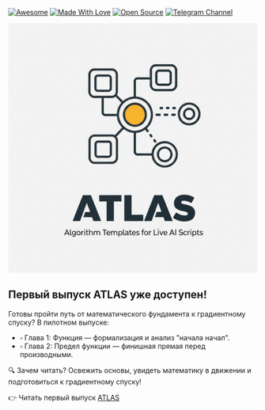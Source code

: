[![Awesome](https://cdn.rawgit.com/sindresorhus/awesome/d7305f38d29fed78fa85652e3a63e154dd8e8829/media/badge.svg)](https://github.com/sindresorhus/awesome)
[![Made With Love](https://img.shields.io/badge/Made%20With-Love-orange.svg)](https://github.com/chetanraj/awesome-github-badges)
[![Open Source](https://badges.frapsoft.com/os/v1/open-source.svg?v=103)](https://opensource.org/)
[![Telegram Channel](https://img.shields.io/badge/Telegram-TheWeeklyBrief-blue)](https://t.me/TheWeeklyBrief)

![](https://raw.githubusercontent.com/Verbasik/Weekly-arXiv-ML-AI-Research-Review/refs/heads/develop/ATLAS/image/ATLAS.png)

## Первый выпуск ATLAS уже доступен!

Готовы пройти путь от математического фундамента к градиентному спуску? В пилотном выпуске:

- ▫️ Глава 1: Функция — формализация и анализ "начала начал".
- ▫️ Глава 2: Предел функции — финишная прямая перед производными.

🔍 Зачем читать?
Освежить основы, увидеть математику в движении и подготовиться к градиентному спуску!

👉 Читать первый выпуск [ATLAS](https://verbasik.github.io/Weekly-arXiv-ML-AI-Research-Review/atlas-wrapper.html)